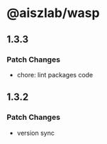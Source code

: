 # @aiszlab/wasp

## 1.3.3

### Patch Changes

- chore: lint packages code

## 1.3.2

### Patch Changes

- version sync
